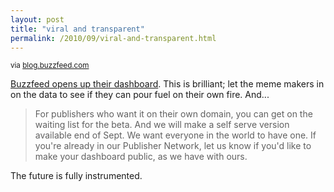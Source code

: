 ```yaml
---
layout: post
title: "viral and transparent"
permalink: /2010/09/viral-and-transparent.html
---
```


<p><img class="asset asset-image at-xid-6a00d8341c4f5f53ef0134869b3353970c  " src="https://sippey.typepad.com/.a/6a00d8341c4f5f53ef0134869b3353970c-pi" alt="" /><br /> <small>via <a href="http://blog.buzzfeed.com/buzzfeed/2010/09/a-dashboard-for-the-viral-web-buzzfeedcom-totally-data-transparent.html">blog.buzzfeed.com</a></small></p>
<p><a href="http://blog.buzzfeed.com/buzzfeed/2010/09/a-dashboard-for-the-viral-web-buzzfeedcom-totally-data-transparent.html">Buzzfeed opens up their dashboard</a>.  This is brilliant; let the meme makers in on the data to see if they can pour fuel on their own fire.  And...</p>
<blockquote>
<p>For publishers who want it on their own domain, you can get on the waiting list for the beta.  And we will make a self serve version available end of Sept. We want everyone in the world to have one. If you're already in our Publisher Network, let us know if you'd like to make your dashboard public, as we have with ours.</p>
</blockquote>
<p>The future is fully instrumented.</p>



